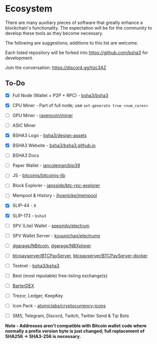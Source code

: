 # Ecosystem

There are many auxiliary pieces of software that greatly enhance a blockchain's functionality. The expectation will be for the community to develop these tools as they become necessary.

The following are suggestions; additions to this list are welcome.

Each listed repository will be forked into https://github.com/bsha3 for development.

Join the conversation: https://discord.gg/tjzc3AZ 

## To-Do

- [x] Full Node (Wallet + P2P + RPC) - [bsha3/bsha3](https://github.com/bsha3/bsha3)
- [x] CPU Miner - Part of full node; use `set-generate true <num_cores>`
- [ ] GPU Miner - [ravencoin/miner](https://github.com/bsha3/miner)
- [ ] ASIC Miner
- [x] BSHA3 Logo - [bsha3/design-assets](https://github.com/bsha3/design-assets)
- [x] BSHA3 Website - [bsha3/bsha3.github.io](https://github.com/bsha3/bsha3.github.io)
- [ ] BSHA3 Docs
- [ ] Paper Wallet - [iancoleman/bip39](https://github.com/iancoleman/bip39)
- [ ] JS - [bitcoinjs/bitcoinjs-lib](https://github.com/bsha3/bitcoinjs-lib)
- [ ] Block Explorer - [janoside/btc-rpc-explorer](https://github.com/bsha3/bsha3-rpc-explorer)
- [ ] Mempool & History - [jhoenicke/mempool](https://github.com/bsha3/mempool)
- [x] SLIP-44 - `0`
- [x] SLIP-173 - `bsha3`
- [ ] SPV (Lite) Wallet - [spesmilo/electrum](https://github.com/spesmilo/electrum)
- [ ] SPV Wallet Server - [kyuupichan/electrumx](https://github.com/kyuupichan/electrumx)
- [ ] [dgarage/NBitcoin](https://github.com/dgarage/nbitcoin), [dgarage/NBXplorer](https://github.com/dgarage/nbxplorer)
- [ ] [btcpayserver/BTCPayServer](https://github.com/btcpayserver/btcpayserver), [btcpayserver/BTCPayServer-docker](https://github.com/btcpayserver/btcpayserver-docker)

- [ ] Testnet - [bsha3/bsha3](https://github.com/bsha3/bsha3)

- [ ] Best (most reputable) free-listing exchange(s)
- [ ] [BarterDEX](https://github.com/komodoplatform/barterdex)

- [ ] Trezor, Ledger, KeepKey

- [ ] Icon Pack - [atomiclabs/cryptocurrency-icons](https://github.com/atomiclabs/cryptocurrency-icons)

- [ ] SMS, Telegram, Discord, Twitch, Twitter Send & Tip Bots

**Note - Addresses aren't compatible with Bitcoin wallet code where normally a prefix version byte is just changed; full replacement of SHA256 -> SHA3-256 is necessary.**
